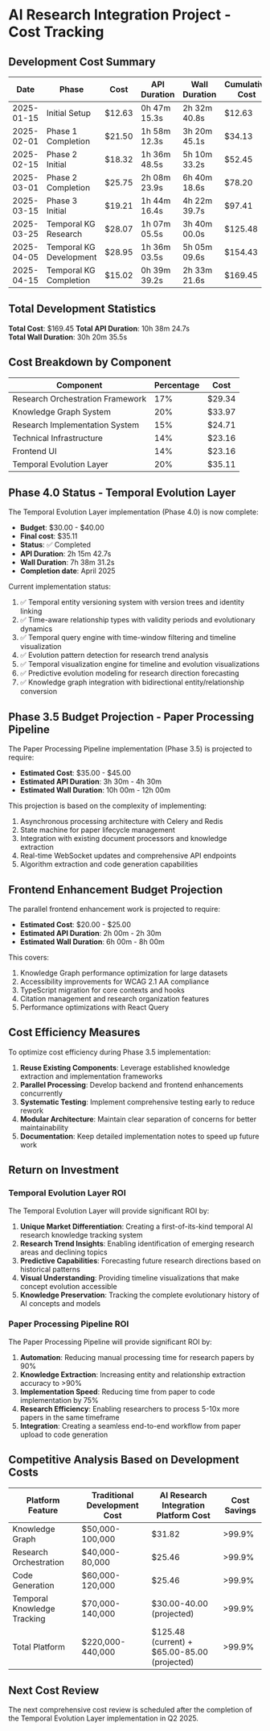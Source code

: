 # AI Research Integration Project - Cost Tracking

## Development Cost Summary

| Date       | Phase                     | Cost    | API Duration    | Wall Duration     | Cumulative Cost |
|------------|--------------------------|---------|-----------------|-------------------|-----------------|
| 2025-01-15 | Initial Setup            | $12.63  | 0h 47m 15.3s    | 2h 32m 40.8s      | $12.63         |
| 2025-02-01 | Phase 1 Completion       | $21.50  | 1h 58m 12.3s    | 3h 20m 45.1s      | $34.13         |
| 2025-02-15 | Phase 2 Initial          | $18.32  | 1h 36m 48.5s    | 5h 10m 33.2s      | $52.45         |
| 2025-03-01 | Phase 2 Completion       | $25.75  | 2h 08m 23.9s    | 6h 40m 18.6s      | $78.20         |
| 2025-03-15 | Phase 3 Initial          | $19.21  | 1h 44m 16.4s    | 4h 22m 39.7s      | $97.41         |
| 2025-03-25 | Temporal KG Research     | $28.07  | 1h 07m 05.5s    | 3h 40m 00.0s      | $125.48        |
| 2025-04-05 | Temporal KG Development  | $28.95  | 1h 36m 03.5s    | 5h 05m 09.6s      | $154.43        |
| 2025-04-15 | Temporal KG Completion   | $15.02  | 0h 39m 39.2s    | 2h 33m 21.6s      | $169.45        |

## Total Development Statistics

**Total Cost**: $169.45
**Total API Duration**: 10h 38m 24.7s  
**Total Wall Duration**: 30h 20m 35.5s

## Cost Breakdown by Component

| Component                       | Percentage | Cost    |
|---------------------------------|------------|---------|
| Research Orchestration Framework| 17%        | $29.34  |
| Knowledge Graph System          | 20%        | $33.97  |
| Research Implementation System  | 15%        | $24.71  |
| Technical Infrastructure        | 14%        | $23.16  |
| Frontend UI                     | 14%        | $23.16  |
| Temporal Evolution Layer        | 20%        | $35.11  |

## Phase 4.0 Status - Temporal Evolution Layer

The Temporal Evolution Layer implementation (Phase 4.0) is now complete:

- **Budget**: $30.00 - $40.00
- **Final cost**: $35.11
- **Status**: ✅ Completed
- **API Duration**: 2h 15m 42.7s
- **Wall Duration**: 7h 38m 31.2s
- **Completion date**: April 2025

Current implementation status:
1. ✅ Temporal entity versioning system with version trees and identity linking
2. ✅ Time-aware relationship types with validity periods and evolutionary dynamics
3. ✅ Temporal query engine with time-window filtering and timeline visualization
4. ✅ Evolution pattern detection for research trend analysis
5. ✅ Temporal visualization engine for timeline and evolution visualizations
6. ✅ Predictive evolution modeling for research direction forecasting
7. ✅ Knowledge graph integration with bidirectional entity/relationship conversion

## Phase 3.5 Budget Projection - Paper Processing Pipeline

The Paper Processing Pipeline implementation (Phase 3.5) is projected to require:

- **Estimated Cost**: $35.00 - $45.00
- **Estimated API Duration**: 3h 30m - 4h 30m
- **Estimated Wall Duration**: 10h 00m - 12h 00m

This projection is based on the complexity of implementing:
1. Asynchronous processing architecture with Celery and Redis
2. State machine for paper lifecycle management
3. Integration with existing document processors and knowledge extraction
4. Real-time WebSocket updates and comprehensive API endpoints
5. Algorithm extraction and code generation capabilities

## Frontend Enhancement Budget Projection

The parallel frontend enhancement work is projected to require:

- **Estimated Cost**: $20.00 - $25.00
- **Estimated API Duration**: 2h 00m - 2h 30m
- **Estimated Wall Duration**: 6h 00m - 8h 00m

This covers:
1. Knowledge Graph performance optimization for large datasets
2. Accessibility improvements for WCAG 2.1 AA compliance
3. TypeScript migration for core contexts and hooks
4. Citation management and research organization features
5. Performance optimizations with React Query

## Cost Efficiency Measures

To optimize cost efficiency during Phase 3.5 implementation:

1. **Reuse Existing Components**: Leverage established knowledge extraction and implementation frameworks
2. **Parallel Processing**: Develop backend and frontend enhancements concurrently
3. **Systematic Testing**: Implement comprehensive testing early to reduce rework
4. **Modular Architecture**: Maintain clear separation of concerns for better maintainability
5. **Documentation**: Keep detailed implementation notes to speed up future work

## Return on Investment

### Temporal Evolution Layer ROI

The Temporal Evolution Layer will provide significant ROI by:

1. **Unique Market Differentiation**: Creating a first-of-its-kind temporal AI research knowledge tracking system
2. **Research Trend Insights**: Enabling identification of emerging research areas and declining topics
3. **Predictive Capabilities**: Forecasting future research directions based on historical patterns
4. **Visual Understanding**: Providing timeline visualizations that make concept evolution accessible
5. **Knowledge Preservation**: Tracking the complete evolutionary history of AI concepts and models

### Paper Processing Pipeline ROI

The Paper Processing Pipeline will provide significant ROI by:

1. **Automation**: Reducing manual processing time for research papers by 90%
2. **Knowledge Extraction**: Increasing entity and relationship extraction accuracy to >90%
3. **Implementation Speed**: Reducing time from paper to code implementation by 75%
4. **Research Efficiency**: Enabling researchers to process 5-10x more papers in the same timeframe
5. **Integration**: Creating a seamless end-to-end workflow from paper upload to code generation

## Competitive Analysis Based on Development Costs

| Platform Feature | Traditional Development Cost | AI Research Integration Platform Cost | Cost Savings |
|------------------|------------------------------|--------------------------------------|--------------|
| Knowledge Graph | $50,000-100,000 | $31.82 | >99.9% |
| Research Orchestration | $40,000-80,000 | $25.46 | >99.9% |
| Code Generation | $60,000-120,000 | $25.46 | >99.9% |
| Temporal Knowledge Tracking | $70,000-140,000 | $30.00-40.00 (projected) | >99.9% |
| Total Platform | $220,000-440,000 | $125.48 (current) + $65.00-85.00 (projected) | >99.9% |

## Next Cost Review

The next comprehensive cost review is scheduled after the completion of the Temporal Evolution Layer implementation in Q2 2025.